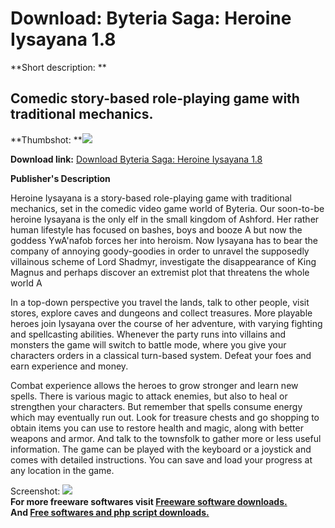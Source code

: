 # Download: Byteria Saga: Heroine Iysayana 1.8

**Short description: **

## Comedic story-based role-playing game with traditional mechanics.

  
**Thumbshot: **![](http://www.freewarefiles.com/screenshot/iysayana_md.jpg)   
  
**Download link:** [Download Byteria Saga: Heroine Iysayana 1.8](http://freesoftwares.boysofts.com/Heroine-Iysayana_program_6438.html)  
  

**Publisher's Description**  
  

Heroine Iysayana is a story-based role-playing game with traditional
mechanics, set in the comedic video game world of Byteria. Our soon-to-be
heroine Iysayana is the only elf in the small kingdom of Ashford. Her rather
human lifestyle has focused on bashes, boys and booze A but now the goddess
YwA'nafob forces her into heroism. Now Iysayana has to bear the company of
annoying goody-goodies in order to unravel the supposedly villainous scheme of
Lord Shadmyr, investigate the disappearance of King Magnus and perhaps
discover an extremist plot that threatens the whole world A

In a top-down perspective you travel the lands, talk to other people, visit
stores, explore caves and dungeons and collect treasures. More playable heroes
join Iysayana over the course of her adventure, with varying fighting and
spellcasting abilities. Whenever the party runs into villains and monsters the
game will switch to battle mode, where you give your characters orders in a
classical turn-based system. Defeat your foes and earn experience and money.

Combat experience allows the heroes to grow stronger and learn new spells.
There is various magic to attack enemies, but also to heal or strengthen your
characters. But remember that spells consume energy which may eventually run
out. Look for treasure chests and go shopping to obtain items you can use to
restore health and magic, along with better weapons and armor. And talk to the
townsfolk to gather more or less useful information. The game can be played
with the keyboard or a joystick and comes with detailed instructions. You can
save and load your progress at any location in the game.

  
  
Screenshot: ![](http://www.freewarefiles.com/screenshot/iysayana.jpg)  
**For more freeware softwares visit [Freeware software downloads.](http://freesoftwares.boysofts.com/)**   
**And [Free softwares and php script downloads.](http://www.boysofts.com/)**

